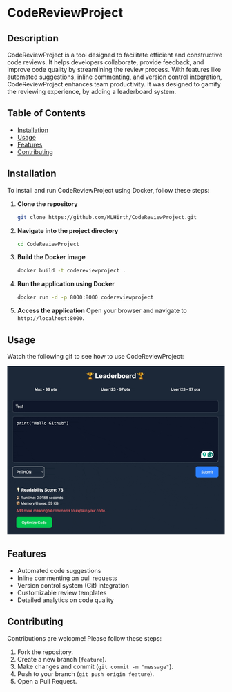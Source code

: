 # CodeReviewProject

## Description
CodeReviewProject is a tool designed to facilitate efficient and constructive code reviews. It helps developers collaborate, provide feedback, and improve code quality by streamlining the review process. With features like automated suggestions, inline commenting, and version control integration, CodeReviewProject enhances team productivity. It was designed to gamify the reviewing experience, by adding a leaderboard system.

## Table of Contents
- [Installation](#installation)
- [Usage](#usage)
- [Features](#features)
- [Contributing](#contributing)

## Installation
To install and run CodeReviewProject using Docker, follow these steps:

1. **Clone the repository**
   ```sh
   git clone https://github.com/MLHirth/CodeReviewProject.git
   ```
2. **Navigate into the project directory**
   ```sh
   cd CodeReviewProject
   ```
3. **Build the Docker image**
   ```sh
   docker build -t codereviewproject .
   ```
4. **Run the application using Docker**
   ```sh
   docker run -d -p 8000:8000 codereviewproject
   ```
5. **Access the application**
   Open your browser and navigate to `http://localhost:8000`.

## Usage
Watch the following gif to see how to use CodeReviewProject:
<p align="center">
  <img src="ReadMEExample.gif" alt="Usage Demo">
</p>

## Features
- Automated code suggestions
- Inline commenting on pull requests
- Version control system (Git) integration
- Customizable review templates
- Detailed analytics on code quality

## Contributing
Contributions are welcome! Please follow these steps:
1. Fork the repository.
2. Create a new branch (`feature`).
3. Make changes and commit (`git commit -m "message"`).
4. Push to your branch (`git push origin feature`).
5. Open a Pull Request.


